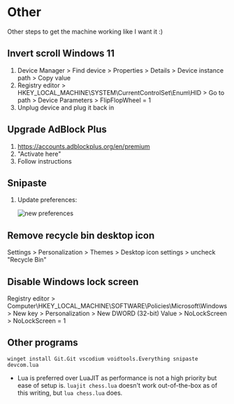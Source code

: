 # Other

Other steps to get the machine working like I want it :)

## Invert scroll Windows 11

1. Device Manager > Find device > Properties > Details > Device instance path > Copy value
2. Registry editor > HKEY_LOCAL_MACHINE\SYSTEM\CurrentControlSet\Enum\HID > Go to path > Device Parameters > FlipFlopWheel = 1
3. Unplug device and plug it back in

## Upgrade AdBlock Plus

1. https://accounts.adblockplus.org/en/premium
2. "Activate here"
3. Follow instructions

## Snipaste

1. Update preferences:

    ![new preferences](https://github.com/user-attachments/assets/f3e6199e-f7e4-4c8e-b45f-83272b3e6ffa)

## Remove recycle bin desktop icon

Settings > Personalization > Themes > Desktop icon settings > uncheck "Recycle Bin"

## Disable Windows lock screen

Registry editor > Computer\HKEY_LOCAL_MACHINE\SOFTWARE\Policies\Microsoft\Windows > New key > Personalization > New DWORD (32-bit) Value > NoLockScreen > NoLockScreen = 1

## Other programs

`winget install Git.Git vscodium voidtools.Everything snipaste devcom.lua`

- Lua is preferred over LuaJIT as performance is not a high priority but ease of setup is. `luajit chess.lua` doesn't work out-of-the-box as of this writing, but `lua chess.lua` does.

